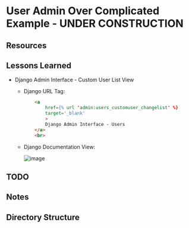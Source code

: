 # User Admin Over Complicated Example - **UNDER CONSTRUCTION**

## Resources

## Lessons Learned

* Django Admin Interface - Custom User List View
  * Django URL Tag:

    ```html
        <a
            href={% url 'admin:users_customuser_changelist' %}
            target='_blank'
            >
            Django Admin Interface - Users
        </a>
        <br>
    ```

  * Django Documentation View:

    ![image](https://user-images.githubusercontent.com/47562501/205814751-12be824d-26fd-4922-9518-2f5c9288f658.png)

## TODO

## Notes

## Directory Structure
